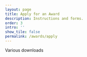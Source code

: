 ```yaml
---
layout: page
title: Apply for an Award
description: Instructions and forms.
order: 3
intro: ''
show_tile: false
permalink: /awards/apply
---
```

Various downloads
